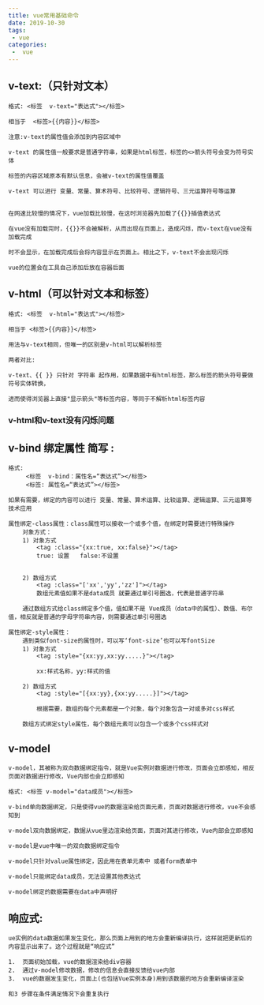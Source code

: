 ```yaml
---
title: vue常用基础命令
date: 2019-10-30
tags:
 - vue
categories:
 -  vue
---
```


## v-text:（只针对文本）

```
格式: <标签  v-text="表达式"></标签>

相当于  <标签>{{内容}}</标签>

注意:v-text的属性值会添加到内容区域中

v-text 的属性值一般要求是普通字符串，如果是html标签，标签的<>箭头符号会变为符号实体

标签的内容区域原本有默认信息，会被v-text的属性值覆盖

v-text 可以进行 变量、常量、算术符号、比较符号、逻辑符号、三元运算符号等运算


在网速比较慢的情况下，vue加载比较慢，在这时浏览器先加载了{{}}插值表达式

在vue没有加载完时，{{}}不会被解析，从而出现在页面上，造成闪烁，而v-text在vue没有加载完成

时不会显示，在加载完成后会将内容显示在页面上。相比之下，v-text不会出现闪烁

vue的位置会在工具自己添加后放在容器后面

```


## v-html（可以针对文本和标签）

```
格式: <标签  v-html="表达式"></标签>

相当于 <标签>{{内容}}</标签>

用法与v-text相同，但唯一的区别是v-html可以解析标签

两者对比:

v-text、{{ }} 只针对 字符串 起作用，如果数据中有html标签，那么标签的箭头符号要做符号实体转换，

进而使得浏览器上直接"显示箭头"等标签内容，等同于不解析html标签内容

```

### v-html和v-text没有闪烁问题


## v-bind  绑定属性   简写 :

```
格式:
	 <标签  v-bind：属性名=“表达式”></标签>
	 <标签: 属性名=“表达式”></标签>

如果有需要，绑定的内容可以进行 变量、常量、算术运算、比较运算、逻辑运算、三元运算等技术应用

属性绑定-class属性：class属性可以接收一个或多个值，在绑定时需要进行特殊操作
	对象方式：
	1) 对象方式
		<tag :class="{xx:true, xx:false}"></tag>
		true: 设置   false:不设置
		
	
	2) 数组方式
		<tag :class="['xx','yy','zz']"></tag>
		数组元素值如果不是data成员 就要通过单引号圈选，代表是普通字符串
		
	通过数组方式给class绑定多个值，值如果不是 Vue成员（data中的属性）、数值、布尔值，相反就是普通的字母字符串内容，则需要通过单引号圈选
		
属性绑定-style属性： 
	遇到类似font-size的属性时，可以写‘font-size’也可以写fontSize
	1) 对象方式
		<tag :style="{xx:yy,xx:yy.....}"></tag>

		xx:样式名称，yy:样式的值
		
	2) 数组方式
		<tag :style="[{xx:yy},{xx:yy.....}]"></tag>
        
		根据需要，数组的每个元素都是一个对象，每个对象包含一对或多对css样式
		
	数组方式绑定style属性，每个数组元素可以包含一个或多个css样式对

```

## v-model
```
v-model，其被称为双向数据绑定指令，就是Vue实例对数据进行修改，页面会立即感知，相反页面对数据进行修改，Vue内部也会立即感知

格式: <标签 v-model="data成员"></标签>

v-bind单向数据绑定，只是使得vue的数据渲染给页面元素，页面对数据进行修改，vue不会感知到

v-model双向数据绑定，数据从vue里边渲染给页面，页面对其进行修改，Vue内部会立即感知

v-model是vue中唯一的双向数据绑定指令

v-model只针对value属性绑定，因此用在表单元素中 或者form表单中

v-model只能绑定data成员，无法设置其他表达式

v-model绑定的数据需要在data中声明好

```

	
## 响应式:

    ue实例的data数据如果发生变化，那么页面上用到的地方会重新编译执行，这样就把更新后的内容显示出来了。这个过程就是“响应式”

    1.  页面初始加载，vue的数据渲染给div容器
    2.  通过v-model修改数据，修改的信息会直接反馈给vue内部
    3.  vue的数据发生变化，页面上(也包括Vue实例本身)用到该数据的地方会重新编译渲染

    和3 步骤在条件满足情况下会重复执行












